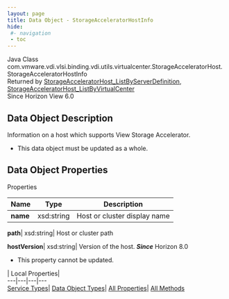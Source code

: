 ```yaml
---
layout: page
title: Data Object - StorageAcceleratorHostInfo
hide:
 #- navigation
 - toc
---
```






Java Class
    com.vmware.vdi.vlsi.binding.vdi.utils.virtualcenter.StorageAcceleratorHost.StorageAcceleratorHostInfo  
Returned by
     [StorageAcceleratorHost_ListByServerDefinition](vdi.utils.virtualcenter.StorageAcceleratorHost.md#listByServerDefinition), [StorageAcceleratorHost_ListByVirtualCenter](vdi.utils.virtualcenter.StorageAcceleratorHost.md#listByVirtualCenter)  
Since 
    Horizon View 6.0

## Data Object Description 

Information on a host which supports View Storage Accelerator. 

  * This data object must be updated as a whole.



## Data Object Properties

Properties

Name |  Type |  Description   
---|---|---  
**name**|  xsd:string|  Host or cluster display name   
  
**path**|  xsd:string|  Host or cluster path   
  
**hostVersion**|  xsd:string|  Version of the host.  **_Since_** Horizon 8.0  


* This property cannot be updated.

  
  
  
 | Local Properties|   
---|---|---|---  
[Service Types](index-mo_types.md)| [Data Object Types](index-do_types.md)| [All Properties](index-properties.md)| [All Methods](index-methods.md)  
  
  

